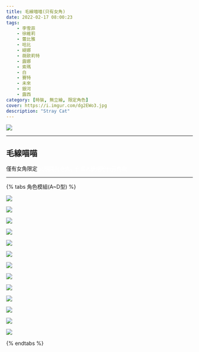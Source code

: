```yaml
---
title: 毛線喵喵(只有女角)
date: 2022-02-17 08:00:23
tags:
    - 李雪菲
    - 徐維莉   
    - 蕾比雅
    - 哈比
    - 緹娜
    - 薇歐莉特
    - 露娜
    - 索瑪
    - 白
    - 賽特
    - 未來
    - 銀河
    - 露西
category: [時裝, 無立繪, 限定角色]
cover: https://i.imgur.com/dg2EWo3.jpg
description: "Stray Cat"
---
```


![](https://i.imgur.com/dg2EWo3.jpg)

---
## 毛線喵喵

僅有女角限定
<font color=#ffffff> ~~又稱開胸毛衣，有些人很期盼有男角款~~ </font>

---

{% tabs 角色模組(A~D型) %}
<!-- tab 李雪菲(Seulbi)-->
![](https://i.imgur.com/fxtwTAo.png)
<!-- endtab -->
<!-- tab 徐維莉(Yuri)-->
![](https://i.imgur.com/vTOdlst.png)
<!-- endtab -->
<!-- tab 蕾比雅(Levia)-->
![](https://i.imgur.com/PPjclh8.png)
<!-- endtab -->
<!-- tab 哈比(Harpy)-->
![](https://i.imgur.com/3Qz7GQd.png)
<!-- endtab -->
<!-- tab 緹娜(Tina)-->
![](https://i.imgur.com/82wPXop.png)
<!-- endtab -->
<!-- tab 薇歐莉特(Violet)-->
![](https://i.imgur.com/yXpfN9D.png)
<!-- endtab -->
<!-- tab 露娜(Luna)-->
![](https://i.imgur.com/REVKsjY.png)
<!-- endtab -->
<!-- tab 索瑪(Soma)-->
![](https://i.imgur.com/SVb1PPF.png)
<!-- endtab -->
<!-- tab 白(Bai)-->
![](https://i.imgur.com/gfbbPQf.png)
<!-- endtab -->
<!-- tab 賽特(Seth)-->
![](https://i.imgur.com/MZI6ebb.png)
<!-- endtab -->
<!-- tab 未來(Mirae)-->
![](https://i.imgur.com/SneFviD.png)
<!-- endtab -->
<!-- tab 銀河(Eunha)-->
![](https://i.imgur.com/buShNKy.png)
<!-- endtab -->
<!-- tab 露西(Lucy)-->
![](https://i.imgur.com/dSYoFHg.png)
<!-- endtab -->
{% endtabs %}

